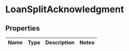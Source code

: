 # LoanSplitAcknowledgment

## Properties
Name | Type | Description | Notes
------------ | ------------- | ------------- | -------------
